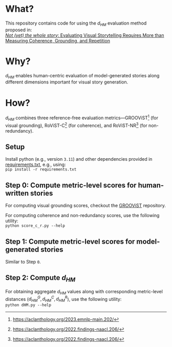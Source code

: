 # What?
This repository contains code for using the $d_{HM}$ evaluation method proposed in:  
[*Not (yet) the whole story*: Evaluating Visual Storytelling Requires More than Measuring Coherence, Grounding, and Repetition](https://arxiv.org/pdf/2407.04559)

# Why?
$d_{HM}$ enables human-centric evaluation of model-generated stories along different dimensions important for visual story generation.

# How?
$d_{HM}$ combines three reference-free evaluation metrics&mdash;GROOViST[^1] (for visual grounding), RoViST-C[^2] (for coherence), and RoViST-NR[^2] (for non-redundancy).

[^1]: https://aclanthology.org/2023.emnlp-main.202/
[^2]: https://aclanthology.org/2022.findings-naacl.206/

## Setup

Install python (e.g., version `3.11`) and other dependencies provided in [requirements.txt](./requirements.txt), e.g., using:  
`pip install -r requirements.txt`

## Step 0: Compute metric-level scores for human-written stories

For computing visual grounding scores, checkout the [GROOViST](https://github.com/akskuchi/groovist/) repository.

For computing coherence and non-redundancy scores, use the following utility:  
`python score_c_r.py --help`

## Step 1: Compute metric-level scores for model-generated stories

Similar to Step `0`.

## Step 2: Compute $d_{HM}$

For obtaining aggregate $d_{HM}$ values along with corresponding metric-level distances ($d_{HM}^G, d_{HM}^C, d_{HM}^R$), use the following utility:  
`python dHM.py --help`
